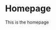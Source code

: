 # Homepage

This is the homepage

<section class="links">
  <a href="https://www.facebook.com/O15YVentures"><i class="fab fa-facebook" title="Facebook"></i></a>
  <a href="https://twitter.com/O15YVentures"><i class="fab fa-twitter" title="Twitter"></i></a>
  <a href="https://www.linkedin.com/company/o15y"><i class="fab fa-linkedin" title="Linkedin"></i></a>
  <a href="https://github.com/o15y"><i class="fab fa-github" title="Github"></i></a>
  <a href="https://www.instagram.com/o15yventures"><i class="fab fa-instagram" title="Instagram"></i></a>
</section>

<script async defer src=https://use.fontawesome.com/releases/v5.8.2/js/brands.js crossorigin=anonymous integrity=sha384-GtvEzzhN52RvAD7CnSR7TcPw555abR8NK28tAqa/GgIDk59o0TsaK6FHglLstzCf></script>
<script async defer src=https://use.fontawesome.com/releases/v5.8.2/js/fontawesome.js crossorigin=anonymous integrity=sha384-Ia7KZbX22R7DDSbxNmxHqPQ15ceNzg2U4h5A8dy3K47G2fV1k658BTxXjp7rdhXa></script>

